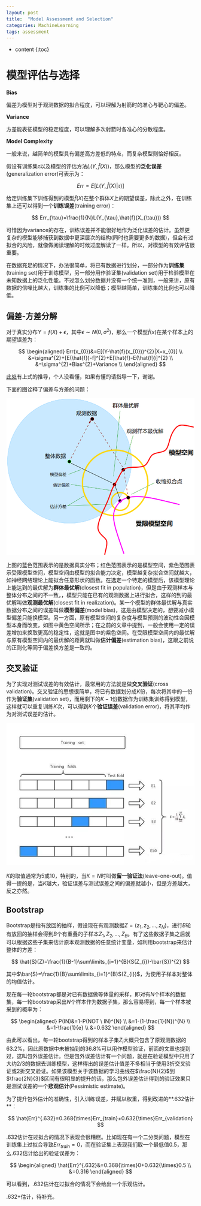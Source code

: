 ```yaml
---
layout: post
title:  "Model Assessment and Selection"
categories: MachineLearning
tags: assessment
---
```


* content
{:toc}

# 模型评估与选择

**Bias**

偏差为模型对于观测数据的拟合程度，可以理解为射箭时的准心与靶心的偏差。

**Variance**

方差能表征模型的稳定程度，可以理解多次射箭时各准心的分散程度。

**Model Complexity**

一般来说，越简单的模型具有偏差高方差低的特点，而复杂模型则恰好相反。

假设有训练集$\tau$以及模型的评估方法$L(Y,\hat{f}(X))$，那么模型的**泛化误差**(generalization error)可表示为：

$$
Err=E[L(Y,\hat{f}(X)|\tau)]
$$

给定训练集下训练得到的模型$\hat{f}(X)$在整个群体$X$上的期望误差，除此之外，在训练集上还可以得到一个**训练误差**(training error)：

$$
Err_{\tau}=\frac{1}{N}L(Y_{\tau},\hat{f}(X_{\tau}))
$$

可惜因为variance的存在，训练误差并不能很好地作为泛化误差的估计。虽然更复杂的模型能够捕获到数据中更深层次的结构(同时也需要更多的数据)，但会有过拟合的风险，就像做阅读理解的时候过度解读了一样。所以，对模型的有效评估很重要。

在数据充足的情况下，办法很简单，将已有数据进行划分，一部分作为**训练集**(training set)用于训练模型，另一部分用作验证集(validation set)用于检验模型在未知数据上的泛化性能。不过怎么划分数据并没有一个统一准则，一般来讲，原有数据的信噪比越大，训练集的比例可以降低；模型越简单，训练集的比例也可以降低。

## 偏差-方差分解

对于真实分布$Y=f(X)+\epsilon$，其中$\epsilon\sim N(0,\sigma^{2})$，那么一个模型$\hat{f}(x)$在某个样本上的期望误差为：

$$
\begin{aligned}
Err(x_{0})&=E[(Y-\hat{f}(x_{0}))^{2}|X=x_{0}] \\
&=\sigma^{2}+[E(\hat{f})-f]^{2}+E[\hat{f}-E(\hat{f})]^{2} \\
&=\sigma^{2}+Bias^{2}+Variance \\
\end{aligned}
$$

[此处](https://esl.hohoweiya.xyz/07-Model-Assessment-and-Selection/7.3-The-Bias-Variance-Decomposition/index.html)有上式的推导，个人没看懂，如果有懂的请指导一下，谢谢。

下面的图诠释了偏差与方差的问题：

![bias variance](/img/2018-12-12_10-26-06.png)

上图的蓝色范围表示的是数据真实分布；红色范围表示的是模型空间，紫色范围表示受限模型空间，模型空间由模型的拟合能力决定，模型越复杂拟合空间就越大，如神经网络理论上能拟合任意形状的函数。在选定一个特定的模型后，该模型理论上能达到的最优解为**群体最优解**(closest fit in population)，但是由于观测样本与整体分布之间的不一致，，模型只能在已有的观测数据上进行拟合，这样的到的最优解叫做**观测最优解**(closest fit in realization)。某一个模型的群体最优解与真实数据分布之间的误差叫做**模型偏差**(model bias)，这是由模型决定的，想要减小模型偏差只能换模型。另一方面，原有模型空间的复杂度与模型预测的波动性会因模型本身而改变，如图中黄色空间所示；在之前的文章中提到，一般会使用一定的误差增加来换取更高的稳定性，这就是图中的紫色空间。在受限模型空间内的最优解与原有模型空间内的最优解的距离就叫做**估计偏差**(estimation bias)，这跟之前说的正则化等同于偏差换方差是一致的。

## 交叉验证

为了实现对测试误差的有效估计，最常用的方法就是做**交叉验证**(cross validation)。交叉验证的思想很简单，将已有数据划分成$K$份，每次将其中的一份作为**验证集**(validation set)，而用剩下的$K-1$份数据作为训练集训练得到模型，这样就可以重复训练$K$次，可以得到$K$个**验证误差**(validation error)，将其平均作为对测试误差的估计。

![CV](/img/CV.jpg)

$K$的取值通常为5或10，特别的，当$K=N$时叫做**留一验证法**(leave-one-out)。值得一提的是，当$K$越大，验证误差与测试误差之间的偏差就越小，但是方差越大，反之亦然。

## Bootstrap

Bootstrap是指有放回的抽样，假设现在有观测数据$Z=(z_{1},z_{2},...,z_{N})$，进行$B$轮有放回的抽样会得到$B$个有重叠的子样本$Z_{1},Z_{2},...,Z_{B}$。有了这些数据子集之后就可以根据这些子集来估计原本观测数据的任意统计变量，如利用bootstrap来估计整体的方差：

$$
\hat{S}(Z)=\frac{1}{B-1}\sum\limits_{i=1}^{B}(S(Z_{i})-\bar{S})^{2}
$$

其中$\bar{S}=\frac{1}{B}\sum\limits_{i=1}^{B}S(Z_{i})$，为使用子样本对整体的均值估计。

现在每一轮bootstrap都是对已有数据做等体量的采样，即对有$N$个样本的数据集，每一轮bootstrap采出$N$个样本作为数据子集，那么容易得到，每一个样本被采到的概率为：

$$
\begin{aligned}
P(IN)&=1-P(NOT \ IN)^{N} \\
&=1-(1-\frac{1}{N})^{N} \\
&=1-\frac{1}{e} \\
&=0.632
\end{aligned}
$$

由此可以看出，每一轮bootstrap得到的样本子集$Z_{i}$大概只包含了原观测数据的63.2%，因此原数据中未被抽到的36.8%可以用作模型验证，前面的文章也提到过，这叫包外误差估计。但是包外误差估计有一个问题，就是在验证模型中只用了大约2/3的数据去训练模型，这样得出的误差估计值差不多相当于使用3折交叉验证或2折交叉验证。如果该模型关于该数据的学习曲线在$\frac{N}{2}$到$\frac{2N}{3}$区间有很明显的提升的话，那么包外误差估计得到的验证效果只是测试误差的一个**悲观估计**(Pessimistic estimate)。

为了提升包外估计的准确性，引入训练误差，并赋以权重，得到改进的**.632估计**：

$$
\hat{Err}^{.632}=0.368{\times}Err_{train}+0.632{\times}Err_{validation}
$$

.632估计在过拟合的情况下表现会很糟糕。比如现在有一个二分类问题，模型在训练集上过拟合导致$Err_{train}=0$，而在验证集上表现我们取一个最低值$0.5$，那么.632估计给出的验证误差为：

$$
\begin{aligned}
\hat{Err}^{.632}&=0.368{\times}0+0.632{\times}0.5 \\
&=0.316
\end{aligned}
$$

可以看到，.632估计在过拟合的情况下会给出一个乐观估计。

.632+估计，待补充。
